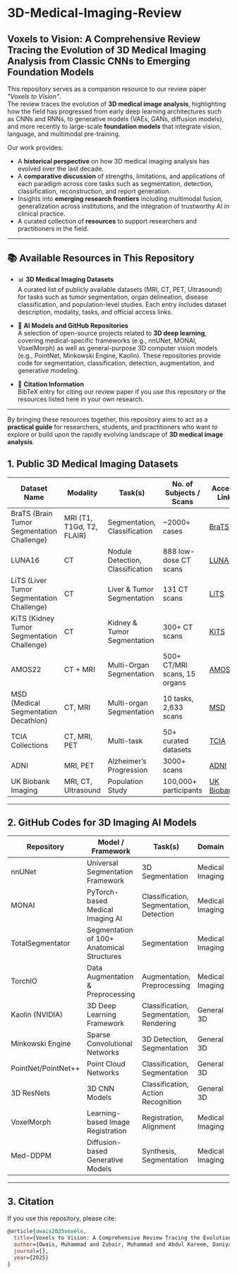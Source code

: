 # 3D-Medical-Imaging-Review

## Voxels to Vision: A Comprehensive Review Tracing the Evolution of 3D Medical Imaging Analysis from Classic CNNs to Emerging Foundation Models

This repository serves as a companion resource to our review paper *"Voxels to Vision"*.  
The review traces the evolution of **3D medical image analysis**, highlighting how the field has progressed from early deep learning architectures such as CNNs and RNNs, to generative models (VAEs, GANs, diffusion models), and more recently to large-scale **foundation models** that integrate vision, language, and multimodal pre-training.  

Our work provides:
- A **historical perspective** on how 3D medical imaging analysis has evolved over the last decade.  
- A **comparative discussion** of strengths, limitations, and applications of each paradigm across core tasks such as segmentation, detection, classification, reconstruction, and report generation.  
- Insights into **emerging research frontiers** including multimodal fusion, generalization across institutions, and the integration of trustworthy AI in clinical practice.  
- A curated collection of **resources** to support researchers and practitioners in the field.  

---

## 📚 Available Resources in This Repository

- 📊 **3D Medical Imaging Datasets**  
  A curated list of publicly available datasets (MRI, CT, PET, Ultrasound) for tasks such as tumor segmentation, organ delineation, disease classification, and population-level studies. Each entry includes dataset description, modality, tasks, and official access links.  

- 🤖 **AI Models and GitHub Repositories**  
  A selection of open-source projects related to **3D deep learning**, covering medical-specific frameworks (e.g., nnUNet, MONAI, VoxelMorph) as well as general-purpose 3D computer vision models (e.g., PointNet, Minkowski Engine, Kaolin). These repositories provide code for segmentation, classification, detection, augmentation, and generative modeling.  

- 📑 **Citation Information**  
  BibTeX entry for citing our review paper if you use this repository or the resources listed here in your own research.  

---

By bringing these resources together, this repository aims to act as a **practical guide** for researchers, students, and practitioners who want to explore or build upon the rapidly evolving landscape of **3D medical image analysis**.  


## 1. Public 3D Medical Imaging Datasets

| Dataset Name | Modality | Task(s) | No. of Subjects / Scans | Access Link |
|--------------|----------|---------|--------------------------|-------------|
| BraTS (Brain Tumor Segmentation Challenge) | MRI (T1, T1Gd, T2, FLAIR) | Segmentation, Classification | ~2000+ cases | [BraTS](https://www.med.upenn.edu/cbica/brats2023/data.html) |
| LUNA16 | CT | Nodule Detection, Classification | 888 low-dose CT scans | [LUNA16](https://luna16.grand-challenge.org/) |
| LiTS (Liver Tumor Segmentation Challenge) | CT | Liver & Tumor Segmentation | 131 CT scans | [LiTS](https://competitions.codalab.org/competitions/17094) |
| KiTS (Kidney Tumor Segmentation Challenge) | CT | Kidney & Tumor Segmentation | 300+ CT scans | [KiTS](https://kits21.kits-challenge.org/) |
| AMOS22 | CT + MRI | Multi-Organ Segmentation | 500+ CT/MRI scans, 15 organs | [AMOS22](https://amos22.grand-challenge.org/) |
| MSD (Medical Segmentation Decathlon) | CT, MRI | Multi-organ Segmentation | 10 tasks, 2,633 scans | [MSD](http://medicaldecathlon.com/) |
| TCIA Collections | CT, MRI, PET | Multi-task | 50+ curated datasets | [TCIA](https://www.cancerimagingarchive.net/) |
| ADNI | MRI, PET | Alzheimer’s Progression | 3000+ scans | [ADNI](http://adni.loni.usc.edu/) |
| UK Biobank Imaging | MRI, CT, Ultrasound | Population Study | 100,000+ participants | [UK Biobank](https://www.ukbiobank.ac.uk/) |

---

## 2. GitHub Codes for 3D Imaging AI Models

| Repository | Model / Framework | Task(s) | Domain | Link |
|------------|------------------|---------|--------|------|
| nnUNet | Universal Segmentation Framework | 3D Segmentation | Medical Imaging | [nnUNet](https://github.com/MIC-DKFZ/nnUNet) |
| MONAI | PyTorch-based Medical Imaging AI | Classification, Segmentation, Detection | Medical Imaging | [MONAI](https://github.com/Project-MONAI/MONAI) |
| TotalSegmentator | Segmentation of 100+ Anatomical Structures | Segmentation | Medical Imaging | [TotalSegmentator](https://github.com/wasserth/TotalSegmentator) |
| TorchIO | Data Augmentation & Preprocessing | Augmentation, Preprocessing | Medical Imaging | [TorchIO](https://github.com/fepegar/torchio) |
| Kaolin (NVIDIA) | 3D Deep Learning Framework | Classification, Segmentation, Rendering | General 3D | [Kaolin](https://github.com/NVIDIAGameWorks/kaolin) |
| Minkowski Engine | Sparse Convolutional Networks | 3D Detection, Segmentation | General 3D | [MinkowskiEngine](https://github.com/NVIDIA/MinkowskiEngine) |
| PointNet/PointNet++ | Point Cloud Networks | Classification, Segmentation | General 3D | [PointNet](https://github.com/charlesq34/pointnet) |
| 3D ResNets | 3D CNN Models | Classification, Action Recognition | General 3D | [3D ResNets](https://github.com/kenshohara/3D-ResNets-PyTorch) |
| VoxelMorph | Learning-based Image Registration | Registration, Alignment | Medical Imaging | [VoxelMorph](https://github.com/voxelmorph/voxelmorph) |
| Med-DDPM | Diffusion-based Generative Models | Synthesis, Segmentation | Medical Imaging | [Med-DDPM](https://github.com/voxelmorph/med-ddpm) |

---

## 3. Citation

If you use this repository, please cite:

```bibtex
@article{owais2025voxels,
  title={Voxels to Vision: A Comprehensive Review Tracing the Evolution of 3D Medical Imaging Analysis from Classic CNNs to Emerging Foundation Models},
  author={Owais, Muhammad and Zubair, Muhammad and Abdul Kareem, Daniya Najiha and Naseer, Sana Akhtar and Alam, Mehbub and Ahmad, Mubashir and Hussain, Irfan},
  journal={},
  year={2025}
}
